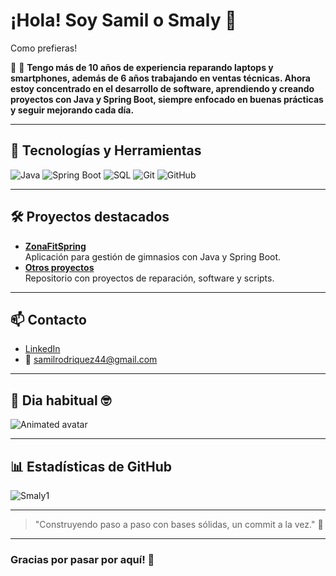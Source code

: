# ¡Hola! Soy Samil o Smaly 👋
  Como prefieras!

🎯 🎯 **Tengo más de 10 años de experiencia reparando laptops y smartphones, además de 6 años trabajando en ventas técnicas. Ahora estoy concentrado en el desarrollo de software, aprendiendo y creando proyectos con Java y Spring Boot, siempre enfocado en buenas prácticas y seguir mejorando cada día.**

---

## 🚀 Tecnologías y Herramientas

![Java](https://img.shields.io/badge/Java-ED8B00?style=for-the-badge&logo=java&logoColor=white)
![Spring Boot](https://img.shields.io/badge/Spring_Boot-6DB33F?style=for-the-badge&logo=spring-boot&logoColor=white)
![SQL](https://img.shields.io/badge/SQL-4479A1?style=for-the-badge&logo=mysql&logoColor=white)
![Git](https://img.shields.io/badge/Git-F05032?style=for-the-badge&logo=git&logoColor=white)
![GitHub](https://img.shields.io/badge/GitHub-181717?style=for-the-badge&logo=github&logoColor=white)

---

## 🛠️ Proyectos destacados

- **[ZonaFitSpring](https://github.com/Smaly1/ZonaFitSpring)**  
  Aplicación para gestión de gimnasios con Java y Spring Boot.  
- **[Otros proyectos](https://github.com/Smaly1?tab=repositories)**  
  Repositorio con proyectos de reparación, software y scripts.

---

## 📫 Contacto

- [LinkedIn](https://www.linkedin.com/in/samilrodriquez44/)  
- 📧 samilrodriquez44@gmail.com

---

## 🎉 Dia habitual 🤓

![Animated avatar](https://media3.giphy.com/media/v1.Y2lkPTc5MGI3NjExaGVoa2pjdnY1aGF0cmk4czZmZzdtbm5yMWFiODB6anFlaGppa2cweSZlcD12MV9pbnRlcm5hbF9naWZfYnlfaWQmY3Q9Zw/zOvBKUUEERdNm/giphy.gif)

---

## 📊 Estadísticas de GitHub

![Smaly1](https://github-readme-stats.vercel.app/api?username=Smaly1&show_icons=true&theme=radical)

---

> "Construyendo paso a paso con bases sólidas, un commit a la vez." 🚀

---

### Gracias por pasar por aquí! 🌟
